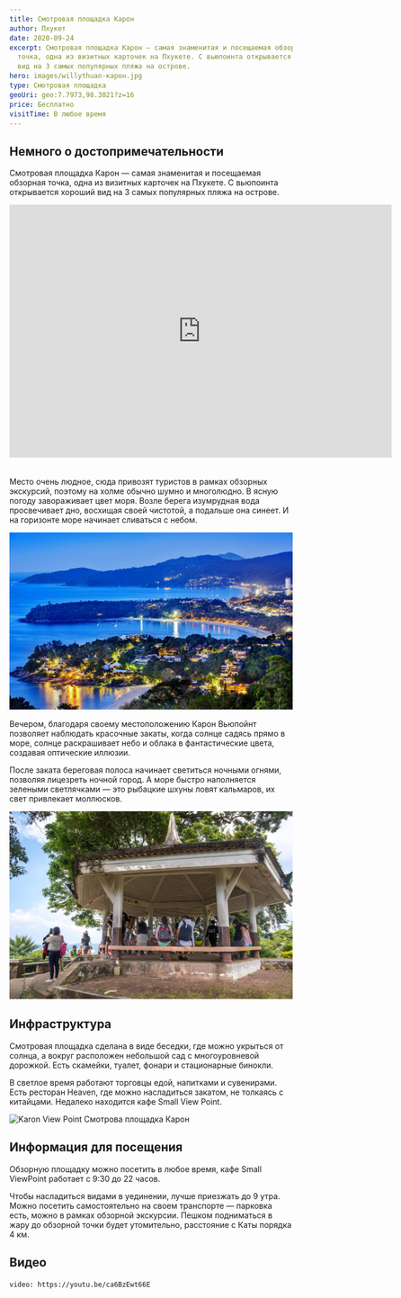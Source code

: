 ```yaml
---
title: Смотровая площадка Карон
author: Пхукет
date: 2020-09-24
excerpt: Смотровая площадка Карон — самая знаменитая и посещаемая обзорная
  точка, одна из визитных карточек на Пхукете. С вьюпоинта открывается хороший
  вид на 3 самых популярных пляжа на острове.
hero: images/willythuan-карон.jpg
type: Смотровая площадка
geoUri: geo:7.7973,98.3021?z=16
price: Бесплатно
visitTime: В любое время
---
```


## Немного о достопримечательности

Смотровая площадка Карон — самая знаменитая и посещаемая обзорная точка, одна из визитных карточек на Пхукете. С вьюпоинта открывается хороший вид на 3 самых популярных пляжа на острове.

<iframe src="https://www.google.com/maps/embed?pb=!4v1607106274682!6m8!1m7!1sCAoSLEFGMVFpcE5tRVJSYlJyb0oybms0NW9UVXIzSkYyS1YzMm5PSzBRakdoeFpN!2m2!1d7.797329299999999!2d98.302105!3f324.3795387293594!4f-0.9307772996092893!5f0.4000000000000002" width="680" height="450" frameborder="0" style="border:0;" allowfullscreen="" aria-hidden="false" tabindex="0"></iframe>
<br></br>

Место очень людное, сюда привозят туристов в рамках обзорных экскурсий, поэтому на холме обычно шумно и многолюдно. 
В ясную погоду завораживает цвет моря. Возле берега изумрудная вода просвечивает дно, восхищая своей чистотой, а подальше она синеет. И на горизонте море начинает сливаться с небом.

![Karon View Point Смотрова площадка Карон](images/slontour.com-карон.jpg "Вид после заката. Источник slontour.com. ")

Вечером, благодаря своему местоположению Карон Вьюпойнт позволяет наблюдать красочные  закаты, когда солнце садясь прямо в море, солнце раскрашивает небо и облака в фантастические цвета, создавая оптические иллюзии.

После заката береговая полоса начинает светиться ночными огнями, позволяя лицезреть ночной город. А море быстро наполняется зелеными светлячками — это рыбацкие шхуны ловят кальмаров, их свет привлекает моллюсков.

![Karon View Point Смотрова площадка Карон](images/life-trip.ru-карон.jpg "Источник life-trip.ru")

## Инфраструктура

Смотровая площадка сделана в виде беседки, где можно укрыться от солнца, а вокруг расположен небольшой сад с многоуровневой дорожкой. Есть скамейки, туалет, фонари и стационарные бинокли.

В светлое время работают торговцы едой, напитками и сувенирами. Есть ресторан Heaven, где можно насладиться закатом, не толкаясь с китайцами. Недалеко находится кафе Small View Point.

![Karon View Point Смотрова площадка Карон](images/wikimedia.org-карон.jpg "Источник wikimedia.org ")

## Информация для посещения

Обзорную площадку можно посетить в любое время, кафе Small ViewPoint работает с 9:30 до 22 часов. 

Чтобы насладиться видами в уединении, лучше приезжать до  9 утра.
Можно посетить самостоятельно на своем транспорте — парковка есть, можно в рамках обзорной экскурсии. Пешком подниматься в жару до обзорной точки будет утомительно, расстояние с Каты порядка 4 км.

## Видео
`video: https://youtu.be/ca6BzEwt66E`